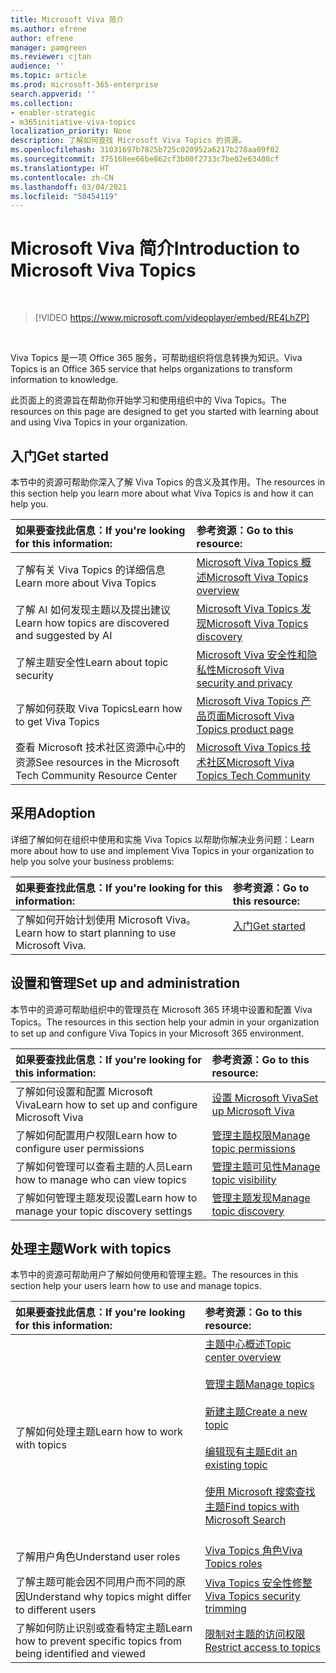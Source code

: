 ```yaml
---
title: Microsoft Viva 简介
ms.author: efrene
author: efrene
manager: pamgreen
ms.reviewer: cjtan
audience: ''
ms.topic: article
ms.prod: microsoft-365-enterprise
search.appverid: ''
ms.collection:
- enabler-strategic
- m365initiative-viva-topics
localization_priority: None
description: 了解如何查找 Microsoft Viva Topics 的资源。
ms.openlocfilehash: 31031697b7825b725c020952a6217b278aa09f02
ms.sourcegitcommit: 375168ee66be862cf3b00f2733c7be02e63408cf
ms.translationtype: HT
ms.contentlocale: zh-CN
ms.lasthandoff: 03/04/2021
ms.locfileid: "50454119"
---
```

# <a name="introduction-to-microsoft-viva-topics"></a><span data-ttu-id="a8884-103">Microsoft Viva 简介</span><span class="sxs-lookup"><span data-stu-id="a8884-103">Introduction to Microsoft Viva Topics</span></span>

</br>

> [!VIDEO https://www.microsoft.com/videoplayer/embed/RE4LhZP]  

</br>


<span data-ttu-id="a8884-104">Viva Topics 是一项 Office 365 服务，可帮助组织将信息转换为知识。</span><span class="sxs-lookup"><span data-stu-id="a8884-104">Viva Topics is an Office 365 service that helps organizations to transform information to knowledge.</span></span>

<span data-ttu-id="a8884-105">此页面上的资源旨在帮助你开始学习和使用组织中的 Viva Topics。</span><span class="sxs-lookup"><span data-stu-id="a8884-105">The resources on this page are designed to get you started with learning about and using Viva Topics in your organization.</span></span>

## <a name="get-started"></a><span data-ttu-id="a8884-106">入门</span><span class="sxs-lookup"><span data-stu-id="a8884-106">Get started</span></span>

<span data-ttu-id="a8884-107">本节中的资源可帮助你深入了解 Viva Topics 的含义及其作用。</span><span class="sxs-lookup"><span data-stu-id="a8884-107">The resources in this section help you learn more about what Viva Topics  is and how it can help you.</span></span>

| <span data-ttu-id="a8884-108">如果要查找此信息：</span><span class="sxs-lookup"><span data-stu-id="a8884-108">If you're looking for this information:</span></span> | <span data-ttu-id="a8884-109">参考资源：</span><span class="sxs-lookup"><span data-stu-id="a8884-109">Go to this resource:</span></span> |
|:-----|:-----|
|<span data-ttu-id="a8884-110">了解有关 Viva Topics 的详细信息</span><span class="sxs-lookup"><span data-stu-id="a8884-110">Learn more about Viva Topics</span></span>|[<span data-ttu-id="a8884-111">Microsoft Viva Topics 概述</span><span class="sxs-lookup"><span data-stu-id="a8884-111">Microsoft Viva Topics overview</span></span>](topic-experiences-overview.md)|
|<span data-ttu-id="a8884-112">了解 AI 如何发现主题以及提出建议</span><span class="sxs-lookup"><span data-stu-id="a8884-112">Learn how topics are discovered and suggested by AI</span></span>|[<span data-ttu-id="a8884-113">Microsoft Viva Topics 发现</span><span class="sxs-lookup"><span data-stu-id="a8884-113">Microsoft Viva Topics discovery</span></span>](topic-experiences-discovery.md)|
|<span data-ttu-id="a8884-114">了解主题安全性</span><span class="sxs-lookup"><span data-stu-id="a8884-114">Learn about topic security</span></span>|[<span data-ttu-id="a8884-115">Microsoft Viva 安全性和隐私性</span><span class="sxs-lookup"><span data-stu-id="a8884-115">Microsoft Viva security and privacy</span></span>](topic-experiences-security-privacy.md)|
|<span data-ttu-id="a8884-116">了解如何获取 Viva Topics</span><span class="sxs-lookup"><span data-stu-id="a8884-116">Learn how to get Viva Topics</span></span>|[<span data-ttu-id="a8884-117">Microsoft Viva Topics 产品页面</span><span class="sxs-lookup"><span data-stu-id="a8884-117">Microsoft Viva Topics product page</span></span>](https://www.microsoft.com/microsoft-viva/topics?activetab=pivot%3aoverviewtab)|
|<span data-ttu-id="a8884-118">查看 Microsoft 技术社区资源中心中的资源</span><span class="sxs-lookup"><span data-stu-id="a8884-118">See resources in the Microsoft Tech Community Resource Center</span></span>|[<span data-ttu-id="a8884-119">Microsoft Viva Topics 技术社区</span><span class="sxs-lookup"><span data-stu-id="a8884-119">Microsoft Viva Topics Tech Community</span></span>](https://resources.techcommunity.microsoft.com/viva-topics/)|



## <a name="adoption"></a><span data-ttu-id="a8884-120">采用</span><span class="sxs-lookup"><span data-stu-id="a8884-120">Adoption</span></span>

<span data-ttu-id="a8884-121">详细了解如何在组织中使用和实施 Viva Topics 以帮助你解决业务问题：</span><span class="sxs-lookup"><span data-stu-id="a8884-121">Learn more about how to use and implement Viva Topics in your organization to help you solve your business problems:</span></span> 

| <span data-ttu-id="a8884-122">如果要查找此信息：</span><span class="sxs-lookup"><span data-stu-id="a8884-122">If you're looking for this information:</span></span> | <span data-ttu-id="a8884-123">参考资源：</span><span class="sxs-lookup"><span data-stu-id="a8884-123">Go to this resource:</span></span> |
|:-----|:-----|
|<span data-ttu-id="a8884-124">了解如何开始计划使用 Microsoft Viva。</span><span class="sxs-lookup"><span data-stu-id="a8884-124">Learn how to start planning to use Microsoft Viva.</span></span> |[<span data-ttu-id="a8884-125">入门</span><span class="sxs-lookup"><span data-stu-id="a8884-125">Get started</span></span>](topics-adoption-getstarted.md)<br><br>|  

## <a name="set-up-and-administration"></a><span data-ttu-id="a8884-126">设置和管理</span><span class="sxs-lookup"><span data-stu-id="a8884-126">Set up and administration</span></span>

<span data-ttu-id="a8884-127">本节中的资源可帮助组织中的管理员在 Microsoft 365 环境中设置和配置 Viva Topics。</span><span class="sxs-lookup"><span data-stu-id="a8884-127">The resources in this section help your admin in your organization to set up and configure Viva Topics in your Microsoft 365 environment.</span></span>

| <span data-ttu-id="a8884-128">如果要查找此信息：</span><span class="sxs-lookup"><span data-stu-id="a8884-128">If you're looking for this information:</span></span> | <span data-ttu-id="a8884-129">参考资源：</span><span class="sxs-lookup"><span data-stu-id="a8884-129">Go to this resource:</span></span> |
|:-----|:-----|
|<span data-ttu-id="a8884-130">了解如何设置和配置 Microsoft Viva</span><span class="sxs-lookup"><span data-stu-id="a8884-130">Learn how to set up and configure Microsoft Viva</span></span>|[<span data-ttu-id="a8884-131">设置 Microsoft Viva</span><span class="sxs-lookup"><span data-stu-id="a8884-131">Set up Microsoft Viva</span></span>](set-up-topic-experiences.md)|
|<span data-ttu-id="a8884-132">了解如何配置用户权限</span><span class="sxs-lookup"><span data-stu-id="a8884-132">Learn how to configure user permissions</span></span>|[<span data-ttu-id="a8884-133">管理主题权限</span><span class="sxs-lookup"><span data-stu-id="a8884-133">Manage topic permissions</span></span>](topic-experiences-user-permissions.md)|
|<span data-ttu-id="a8884-134">了解如何管理可以查看主题的人员</span><span class="sxs-lookup"><span data-stu-id="a8884-134">Learn how to manage who can view topics</span></span>|[<span data-ttu-id="a8884-135">管理主题可见性</span><span class="sxs-lookup"><span data-stu-id="a8884-135">Manage topic visibility</span></span>](topic-experiences-knowledge-rules.md)|
|<span data-ttu-id="a8884-136">了解如何管理主题发现设置</span><span class="sxs-lookup"><span data-stu-id="a8884-136">Learn how to manage your topic discovery settings</span></span>|[<span data-ttu-id="a8884-137">管理主题发现</span><span class="sxs-lookup"><span data-stu-id="a8884-137">Manage topic discovery</span></span>](topic-experiences-discovery.md)|

## <a name="work-with-topics"></a><span data-ttu-id="a8884-138">处理主题</span><span class="sxs-lookup"><span data-stu-id="a8884-138">Work with topics</span></span>

<span data-ttu-id="a8884-139">本节中的资源可帮助用户了解如何使用和管理主题。</span><span class="sxs-lookup"><span data-stu-id="a8884-139">The resources in this section help your users learn how to use and manage topics.</span></span>

| <span data-ttu-id="a8884-140">如果要查找此信息：</span><span class="sxs-lookup"><span data-stu-id="a8884-140">If you're looking for this information:</span></span> | <span data-ttu-id="a8884-141">参考资源：</span><span class="sxs-lookup"><span data-stu-id="a8884-141">Go to this resource:</span></span> |
|:-----|:-----|
|<span data-ttu-id="a8884-142">了解如何处理主题</span><span class="sxs-lookup"><span data-stu-id="a8884-142">Learn how to work with topics</span></span>|[<span data-ttu-id="a8884-143">主题中心概述</span><span class="sxs-lookup"><span data-stu-id="a8884-143">Topic center overview</span></span>](topic-center-overview.md)<br><br>[<span data-ttu-id="a8884-144">管理主题</span><span class="sxs-lookup"><span data-stu-id="a8884-144">Manage topics</span></span>](manage-topics.md)<br><br>[<span data-ttu-id="a8884-145">新建主题</span><span class="sxs-lookup"><span data-stu-id="a8884-145">Create a new topic</span></span>](create-a-topic.md)<br><br>[<span data-ttu-id="a8884-146">编辑现有主题</span><span class="sxs-lookup"><span data-stu-id="a8884-146">Edit an existing topic</span></span>](edit-a-topic.md)<br><br>[<span data-ttu-id="a8884-147">使用 Microsoft 搜索查找主题</span><span class="sxs-lookup"><span data-stu-id="a8884-147">Find topics with Microsoft Search</span></span>](search.md)<br><br>|
|<span data-ttu-id="a8884-148">了解用户角色</span><span class="sxs-lookup"><span data-stu-id="a8884-148">Understand user roles</span></span>|[<span data-ttu-id="a8884-149">Viva Topics 角色</span><span class="sxs-lookup"><span data-stu-id="a8884-149">Viva Topics roles</span></span>](topic-experiences-roles.md)|
|<span data-ttu-id="a8884-150">了解主题可能会因不同用户而不同的原因</span><span class="sxs-lookup"><span data-stu-id="a8884-150">Understand why topics might differ to different users</span></span>|[<span data-ttu-id="a8884-151">Viva Topics 安全性修整</span><span class="sxs-lookup"><span data-stu-id="a8884-151">Viva Topics security trimming</span></span>](topic-experiences-security-trimming.md)|
|<span data-ttu-id="a8884-152">了解如何防止识别或查看特定主题</span><span class="sxs-lookup"><span data-stu-id="a8884-152">Learn how to prevent specific topics from being identified and viewed</span></span>|[<span data-ttu-id="a8884-153">限制对主题的访问权限</span><span class="sxs-lookup"><span data-stu-id="a8884-153">Restrict access to topics</span></span>](restrict-access-to-topics.md)|




